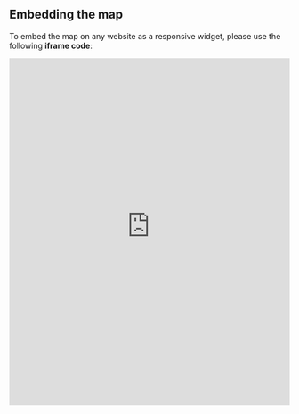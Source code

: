 ## Embedding the map

To embed the map on any website as a responsive widget, please use the following **iframe code**:

<iframe title="Euranet Map" aria-label="Map" id="euranet-map-map-schengen" src="https://map-schengen-eu.vercel.app" scrolling="no" frameborder="0"style="width: 0; min-width: 100% !important; border: none;" height="624"></iframe><script type="text/javascript">window.addEventListener("message",e=>{if("https://map-schengen-eu.vercel.app"!==e.origin)return;let t=e.data;if(t.height){document.getElementById("euranet-map-map-schengen").height=t.height+"px"}},!1)</script>